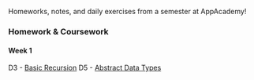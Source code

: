 Homeworks, notes, and daily exercises from a semester at AppAcademy!

### Homework & Coursework

#### Week 1  
D3 - [Basic Recursion](https://github.com/agarun/homeworks/blob/master/homeworks/W1D3/recursion.rb)
D5 - [Abstract Data Types](https://github.com/agarun/homeworks/blob/master/homeworks/W1D5/abstract_data_types.rb)
